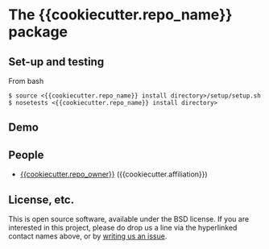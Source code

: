 # The {{cookiecutter.repo_name}} package

## Set-up and testing
From bash
```
$ source <{{cookiecutter.repo_name}} install directory>/setup/setup.sh
$ nosetests <{{cookiecutter.repo_name}} install directory>
```

## Demo

## People
* [{{cookiecutter.repo_owner}}](https://github.com/KIPAC/{{cookiecutter.repo_name}}/issues/new?body=@{{cookiecutter.github_username}}) ({{cookiecutter.affiliation}})

## License, etc.

This is open source software, available under the BSD license. If you are interested in this project, please do drop us a line via the hyperlinked contact names above, or by [writing us an issue](https://github.com/KIPAC/{{cookiecutter.repo_name}}/issues/new).
